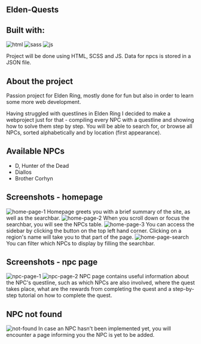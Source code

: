 <!-- ELDEN-QUESTS -->
## Elden-Quests

<!-- BUILT WITH -->
## Built with:
![html][HTML] ![sass][sass] ![js][JS]

Project will be done using HTML, SCSS and JS. Data for npcs is stored in a JSON file.

<!-- ABOUT THE PROJECT -->
## About the project

Passion project for Elden Ring, mostly done for fun but also in order to learn some more web development.

Having struggled with questlines in Elden Ring I decided to make a webproject just for that - compiling every NPC with a questline and showing how to solve them step by step.
You will be able to search for, or browse all NPCs, sorted alphabetically and by location (first appearance).

<!-- AVAILABLE NPCS -->
## Available NPCs
- D, Hunter of the Dead
- Diallos
- Brother Corhyn

<!-- HOMEPAGE -->
## Screenshots - homepage
![home-page-1](https://user-images.githubusercontent.com/72272962/235296800-02af3d0f-f925-4624-84df-ccbff03890ad.png)
Homepage greets you with a brief summary of the site, as well as the searchbar.
![home-page-2](https://user-images.githubusercontent.com/72272962/235296874-ab46d20a-e603-4723-99e9-c49c4b547bfc.png)
When you scroll down or focus the searchbar, you will see the NPCs table.
![home-page-3](https://user-images.githubusercontent.com/72272962/235296953-0cb46fdf-d362-42ec-a49c-7b7300958149.png)
You can access the sidebar by clicking the button on the top left hand corner. Clicking on a region's name will take you to that part of the page.
![home-page-search](https://user-images.githubusercontent.com/72272962/235296962-96fd210e-8758-4249-a334-c70275c1771e.png)
You can filter which NPCs to display by filling the searchbar. 
<!-- NPC-PAGE -->
## Screenshots - npc page
![npc-page-1](https://user-images.githubusercontent.com/72272962/235297004-686f4fff-7910-4555-aa6e-9faf7442f53b.png)
![npc-page-2](https://user-images.githubusercontent.com/72272962/235297078-a7ea6868-4bc3-48a2-99b5-acd914a6701a.png)
NPC page contains useful information about the NPC's questline, such as which NPCs are also involved, where the quest takes place, what are the rewards from completing the quest and a step-by-step tutorial on how to complete the quest.
<!-- NOT-FOUND -->
## NPC not found
![not-found](https://user-images.githubusercontent.com/72272962/235297192-e744989f-5fec-4654-b901-08a22ab82957.png)
In case an NPC hasn't been implemented yet, you will encounter a page informing you the NPC is yet to be added.

<!-- MARKDOWN LINKS & IMAGES -->
<!-- https://www.markdownguide.org/basic-syntax/#reference-style-links -->
[HTML]: https://img.shields.io/badge/HTML5-E34F26?style=for-the-badge&logo=html5&logoColor=white
[SASS]: https://img.shields.io/badge/Sass-CC6699?style=for-the-badge&logo=sass&logoColor=white
[JS]: https://img.shields.io/badge/JavaScript-323330?style=for-the-badge&logo=javascript&logoColor=F7DF1E
[NESTJS]: https://img.shields.io/badge/nestjs-E0234E?style=for-the-badge&logo=nestjs&logoColor=white

